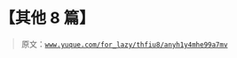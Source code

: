 # 【其他 8 篇】

> 原文：[`www.yuque.com/for_lazy/thfiu8/anyh1y4mhe99a7mv`](https://www.yuque.com/for_lazy/thfiu8/anyh1y4mhe99a7mv)



